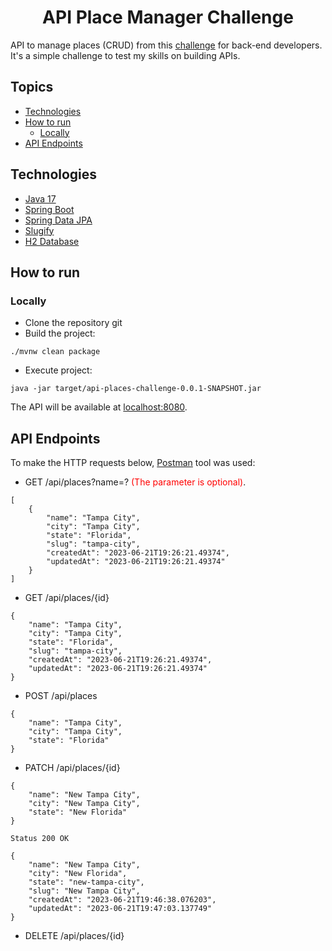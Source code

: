 <h1 align="center">
  API Place Manager Challenge
</h1>

API to manage places (CRUD) from this [challenge](https://github.com/RocketBus/quero-ser-clickbus/tree/master/testes/backend-developer) for back-end developers. It's a simple challenge to test my skills on building APIs.

## Topics
- [Technologies](https://github.com/jawwadbr/api-place#technologies)
- [How to run](https://github.com/jawwadbr/api-place#how-to-run)
  * [Locally](https://github.com/jawwadbr/api-place#locally)
- [API Endpoints](https://github.com/jawwadbr/api-place#api-endpoints)

## Technologies

- [Java 17](https://docs.oracle.com/en/java/javase/17/)
- [Spring Boot](https://spring.io/projects/spring-boot)
- [Spring Data JPA](https://docs.spring.io/spring-data/data-jpa/docs/current/reference/html/#repositories)
- [Slugify](https://github.com/slugify/slugify)
- [H2 Database](https://www.h2database.com/html/main.html)

## How to run

### Locally
- Clone the repository git
- Build the project:
```
./mvnw clean package 
```
- Execute project:
```
java -jar target/api-places-challenge-0.0.1-SNAPSHOT.jar
```
The API will be available at [localhost:8080](localhost:8080).

## API Endpoints

To make the HTTP requests below, [Postman](https://www.postman.com) tool was used:

- GET /api/places?name=? <span style="color:red">(The parameter is optional)</span>.
```
[
    {
        "name": "Tampa City",
        "city": "Tampa City",
        "state": "Florida",
        "slug": "tampa-city",
        "createdAt": "2023-06-21T19:26:21.49374",
        "updatedAt": "2023-06-21T19:26:21.49374"
    }
]
```
- GET /api/places/{id}
```
{
    "name": "Tampa City",
    "city": "Tampa City",
    "state": "Florida",
    "slug": "tampa-city",
    "createdAt": "2023-06-21T19:26:21.49374",
    "updatedAt": "2023-06-21T19:26:21.49374"
}
```
- POST /api/places
```
{
    "name": "Tampa City",
    "city": "Tampa City",
    "state": "Florida"
}
```
- PATCH /api/places/{id}
```
{
    "name": "New Tampa City",
    "city": "New Tampa City",
    "state": "New Florida"
}

Status 200 OK

{
    "name": "New Tampa City",
    "city": "New Florida",
    "state": "new-tampa-city",
    "slug": "New Tampa City",
    "createdAt": "2023-06-21T19:46:38.076203",
    "updatedAt": "2023-06-21T19:47:03.137749"
}
```
- DELETE /api/places/{id}